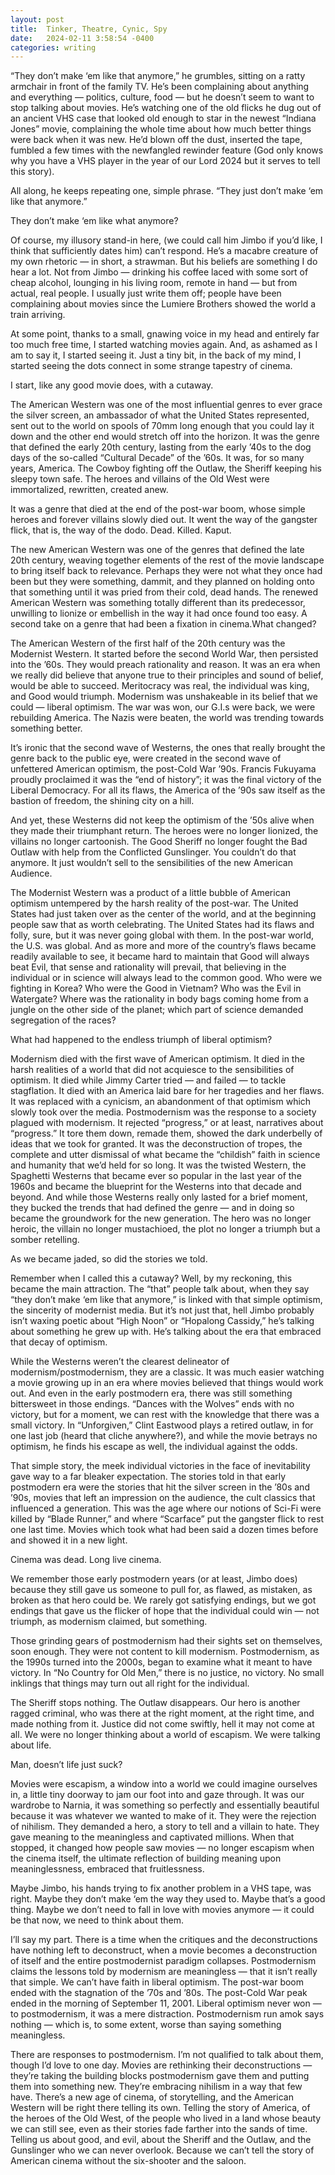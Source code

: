 ```yaml
---
layout: post
title:  Tinker, Theatre, Cynic, Spy
date:   2024-02-11 3:58:54 -0400
categories: writing
---
```



“They don’t make ‘em like that anymore,” he grumbles, sitting on a ratty armchair in front of the family TV. He’s been complaining about anything and everything — politics, culture, food — but he doesn’t seem to want to stop talking about movies. He’s watching one of the old flicks he dug out of an ancient VHS case that looked old enough to star in the newest “Indiana Jones” movie, complaining the whole time about how much better things were back when it was new. He’d blown off the dust, inserted the tape, fumbled a few times with the newfangled rewinder feature (God only knows why you have a VHS player in the year of our Lord 2024 but it serves to tell this story). 

All along, he keeps repeating one, simple phrase. “They just don’t make ‘em like that anymore.”

They don’t make ‘em like what anymore?

Of course, my illusory stand-in here, (we could call him Jimbo if you’d like, I think that sufficiently dates him) can’t respond. He’s a macabre creature of my own rhetoric — in short, a strawman. But his beliefs are something I do hear a lot. Not from Jimbo — drinking his coffee laced with some sort of cheap alcohol, lounging in his living room, remote in hand —  but from actual, real people. I usually just write them off; people have been complaining about movies since the Lumiere Brothers showed the world a train arriving. 

At some point, thanks to a small, gnawing voice in my head and entirely far too much free time, I started watching movies again. And, as ashamed as I am to say it, I started seeing it. Just a tiny bit, in the back of my mind, I started seeing the dots connect in some strange tapestry of cinema.

I start, like any good movie does, with a cutaway.

The American Western was one of the most influential genres to ever grace the silver screen, an ambassador of what the United States represented, sent out to the world on spools of 70mm long enough that you could lay it down and the other end would stretch off into the horizon. It was the genre that defined the early 20th century, lasting from the early ’40s to the dog days of the so-called “Cultural Decade” of the ’60s. It was, for so many years, America. The Cowboy fighting off the Outlaw, the Sheriff keeping his sleepy town safe. The heroes and villains of the Old West were immortalized, rewritten, created anew.

It was a genre that died at the end of the post-war boom, whose simple heroes and forever villains slowly died out. It went the way of the gangster flick, that is, the way of the dodo. Dead. Killed. Kaput.

The new American Western was one of the genres that defined the late 20th century, weaving together elements of the rest of the movie landscape to bring itself back to relevance. Perhaps they were not what they once had been but they were something, dammit, and they planned on holding onto that something until it was pried from their cold, dead hands. The renewed American Western was something totally different than its predecessor, unwilling to lionize or embellish in the way it had once found too easy. A second take on a genre that had been a fixation in cinema.What changed?

The American Western of the first half of the 20th century was the Modernist Western. It started before the second World War, then persisted into the ’60s. They would preach rationality and reason. It was an era when we really did believe that anyone true to their principles and sound of belief, would be able to succeed. Meritocracy was real, the individual was king, and Good would triumph. Modernism was unshakeable in its belief that we could — liberal optimism. The war was won, our G.I.s were back, we were rebuilding America. The Nazis were beaten, the world was trending towards something better.

It’s ironic that the second wave of Westerns, the ones that really brought the genre back to the public eye, were created in the second wave of unfettered American optimism, the post-Cold War ’90s. Francis Fukuyama proudly proclaimed it was the “end of history”; it was the final victory of the Liberal Democracy. For all its flaws, the America of the ’90s saw itself as the bastion of freedom, the shining city on a hill. 

And yet, these Westerns did not keep the optimism of the ’50s alive when they made their triumphant return. The heroes were no longer lionized, the villains no longer cartoonish. The Good Sheriff no longer fought the Bad Outlaw with help from the Conflicted Gunslinger. You couldn’t do that anymore. It just wouldn’t sell to the sensibilities of the new American Audience.

The Modernist Western was a product of a little bubble of American optimism untempered by the harsh reality of the post-war. The United States had just taken over as the center of the world, and at the beginning people saw that as worth celebrating. The United States had its flaws and folly, sure, but it was never going global with them. In the post-war world, the U.S. was global. And as more and more of the country’s flaws became readily available to see, it became hard to maintain that Good will always beat Evil, that sense and rationality will prevail, that believing in the individual or in science will always lead to the common good. Who were we fighting in Korea? Who were the Good in Vietnam? Who was the Evil in Watergate? Where was the rationality in body bags coming home from a jungle on the other side of the planet; which part of science demanded segregation of the races?

What had happened to the endless triumph of liberal optimism?

Modernism died with the first wave of American optimism. It died in the harsh realities of a world that did not acquiesce to the sensibilities of optimism. It died while Jimmy Carter tried — and failed — to tackle stagflation. It died with an America laid bare for her tragedies and her flaws. It was replaced with a cynicism, an abandonment of that optimism which slowly took over the media. Postmodernism was the response to a society plagued with modernism. It rejected “progress,” or at least, narratives about “progress.” It tore them down, remade them, showed the dark underbelly of ideas that we took for granted. It was the deconstruction of tropes, the complete and utter dismissal of what became the “childish” faith in science and humanity that we’d held for so long. It was the twisted Western, the Spaghetti Westerns that became ever so popular in the last year of the 1960s and became the blueprint for the Westerns into that decade and beyond. And while those Westerns really only lasted for a brief moment, they bucked the trends that had defined the genre — and in doing so became the groundwork for the new generation. The hero was no longer heroic, the villain no longer mustachioed, the plot no longer a triumph but a somber retelling.

As we became jaded, so did the stories we told. 

Remember when I called this a cutaway? Well, by my reckoning, this became the main attraction. The “that” people talk about, when they say “they don’t make ‘em like that anymore,” is linked with that simple optimism, the sincerity of modernist media. But it’s not just that, hell Jimbo probably isn’t waxing poetic about “High Noon” or “Hopalong Cassidy,” he’s talking about something he grew up with. He’s talking about the era that embraced that decay of optimism.

While the Westerns weren’t the clearest delineator of modernism/postmodernism, they are a classic. It was much easier watching a movie growing up in an era where movies believed that things would work out. And even in the early postmodern era, there was still something bittersweet in those endings. “Dances with the Wolves” ends with no victory, but for a moment, we can rest with the knowledge that there was a small victory. In “Unforgiven,” Clint Eastwood plays a retired outlaw, in for one last job (heard that cliche anywhere?), and while the movie betrays no optimism, he finds his escape as well, the individual against the odds. 

That simple story, the meek individual victories in the face of inevitability gave way to a far bleaker expectation. The stories told in that early postmodern era were the stories that hit the silver screen in the ’80s and ’90s, movies that left an impression on the audience, the cult classics that influenced a generation. This was the age where our notions of Sci-Fi were killed by “Blade Runner,” and where “Scarface” put the gangster flick to rest one last time. Movies which took what had been said a dozen times before and showed it in a new light. 

Cinema was dead. Long live cinema.

We remember those early postmodern years (or at least, Jimbo does) because they still gave us someone to pull for,  as flawed, as mistaken, as broken as that hero could be. We rarely got satisfying endings, but we got endings that gave us the flicker of hope that the individual could win — not triumph, as modernism claimed, but something. 

Those grinding gears of postmodernism had their sights set on themselves, soon enough. They were not content to kill modernism. Postmodernism, as the 1990s turned into the 2000s, began to examine what it meant to have victory. In “No Country for Old Men,” there is no justice, no victory. No small inklings that things may turn out all right for the individual. 

The Sheriff stops nothing. The Outlaw disappears. Our hero is another ragged criminal, who was there at the right moment, at the right time, and made nothing from it. Justice did not come swiftly, hell it may not come at all. We were no longer thinking about a world of escapism. We were talking about life.

Man, doesn’t life just suck?

Movies were escapism, a window into a world we could imagine ourselves in, a little tiny doorway to jam our foot into and gaze through. It was our wardrobe to Narnia, it was something so perfectly and essentially beautiful because it was whatever we wanted to make of it. They were the rejection of nihilism. They demanded a hero, a story to tell and a villain to hate. They gave meaning to the meaningless and captivated millions. When that stopped, it changed how people saw movies — no longer escapism when the cinema itself, the ultimate reflection of building meaning upon meaninglessness, embraced that fruitlessness.

Maybe Jimbo, his hands trying to fix another problem in a VHS tape, was right. Maybe they don’t make ‘em the way they used to. Maybe that’s a good thing. Maybe we don’t need to fall in love with movies anymore — it could be that now, we need to think about them.

I’ll say my part. There is a time when the critiques and the deconstructions have nothing left to deconstruct, when a movie becomes a deconstruction of itself and the entire postmodernist paradigm collapses. Postmodernism claims the lessons told by modernism are meaningless — that it isn’t really that simple. We can’t have faith in liberal optimism. The post-war boom ended with the stagnation of the ’70s and ’80s. The post-Cold War peak ended in the morning of September 11, 2001. Liberal optimism never won — to postmodernism, it was a mere distraction. Postmodernism run amok says nothing — which is, to some extent, worse than saying something meaningless. 

There are responses to postmodernism. I’m not qualified to talk about them, though I’d love to one day. Movies are rethinking their deconstructions — they’re taking the building blocks postmodernism gave them and putting them into something new. They’re embracing nihilism in a way that few have. There’s a new age of cinema, of storytelling, and the American Western will be right there telling its own. Telling the story of America, of the heroes of the Old West, of the people who lived in a land whose beauty we can still see, even as their stories fade farther into the sands of time. Telling us about good, and evil, about the Sheriff and the Outlaw, and the Gunslinger who we can never overlook. Because we can’t tell the story of American cinema without the six-shooter and the saloon.